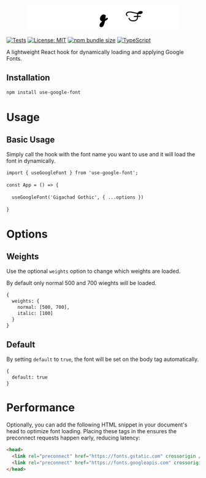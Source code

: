<div align="center">
  <picture>
    <source media="(prefers-color-scheme: dark)" srcset="logo-dark.svg">
    <source media="(prefers-color-scheme: light)" srcset="logo-light.svg">
    <img alt="useGoogleFont" src="logo-light.svg" width="400">
  </picture>
</div>

[![Tests](https://github.com/iisdan/useGoogleFont/actions/workflows/test.yaml/badge.svg)](https://github.com/iisdan/useGoogleFont/actions/workflows/test.yaml)
[![License: MIT](https://img.shields.io/badge/License-MIT-yellow.svg)](https://opensource.org/licenses/MIT)
[![npm bundle size](https://img.shields.io/bundlephobia/minzip/@danherbert/use-google-font)](https://bundlephobia.com/package/@danherbert/use-google-font)
[![TypeScript](https://img.shields.io/badge/TypeScript-007ACC?logo=typescript&logoColor=white)](https://www.typescriptlang.org/)

A lightweight React hook for dynamically loading and applying Google Fonts.

## Installation

```bash
npm install use-google-font
```

# Usage

## Basic Usage

Simply call the hook with the font name you want to use and it will load the font in dynamically.


```tsx
import { useGoogleFont } from 'use-google-font';

const App = () => {

  useGoogleFont('Gigachad Gothic', { ...options })

}
```

# Options

## Weights

Use the optional `weights` option to change which weights are loaded. 

By default only normal 500 and 700 wieghts will be loaded. 

```tsx
{ 
  weights: { 
    normal: [500, 700], 
    italic: [100] 
  }
}
```

## Default

By setting `default` to `true`, the font will be set on the body tag automatically.

```tsx
{ 
  default: true
}
```

# Performance

Optionally, you can add the following HTML snippet in your document's head to optimize font loading. 
Placing these <link> tags in the <head> ensures the preconnect requests happen early, reducing latency:

```html
<head>
  <link rel="preconnect" href="https://fonts.gstatic.com" crossorigin />
  <link rel="preconnect" href="https://fonts.googleapis.com" crossorigin />
</head>
```